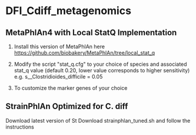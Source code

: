 # DFI_Cdiff_metagenomics


## MetaPhlAn4 with Local StatQ Implementation

1. Install this version of MetaPhlAn here
https://github.com/biobakery/MetaPhlAn/tree/local_stat_q

2. Modify the script "stat_q.cfg" to your choice of species and associated stat_q value (default 0.20, lower value corresponds to higher sensitivity)
e.g. s__Clostridioides_difficile = 0.05

3. To customize the marker genes of your choice

## StrainPhlAn Optimized for C. diff
Download latest version of St
Download strainphlan_tuned.sh and follow the instructions 
